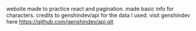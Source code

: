 website made to practice react and pagination. made basic info for characters.
credits to genshindev/api for the data I used. visit genshindev here https://github.com/genshindev/api.git
